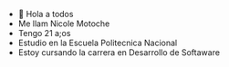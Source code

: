 - 👋 Hola a  todos
- Me llam Nicole Motoche
- Tengo 21 a;os
- Estudio en la Escuela Politecnica Nacional
- Estoy cursando la carrera en Desarrollo de Softaware
